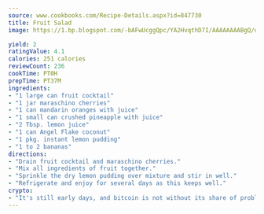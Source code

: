 ```yaml
---
source: www.cookbooks.com/Recipe-Details.aspx?id=847730
title: Fruit Salad
image: https://1.bp.blogspot.com/-bAFwUcggQpc/YA2HvqthD7I/AAAAAAAABgQ/dGGityjUeSk5WIgvhJroHVt7XYoXF2qygCLcBGAsYHQ/s320/10.png

yield: 2
ratingValue: 4.1
calories: 251 calories
reviewCount: 236
cookTime: PT0H
prepTime: PT37M
ingredients:
- "1 large can fruit cocktail"
- "1 jar maraschino cherries"
- "1 can mandarin oranges with juice"
- "1 small can crushed pineapple with juice"
- "2 Tbsp. lemon juice"
- "1 can Angel Flake coconut"
- "1 pkg. instant lemon pudding"
- "1 to 2 bananas"
directions:
- "Drain fruit cocktail and maraschino cherries."
- "Mix all ingredients of fruit together."
- "Sprinkle the dry lemon pudding over mixture and stir in well."
- "Refrigerate and enjoy for several days as this keeps well."
crypto:
- "It's still early days, and bitcoin is not without its share of problems."
---
```

